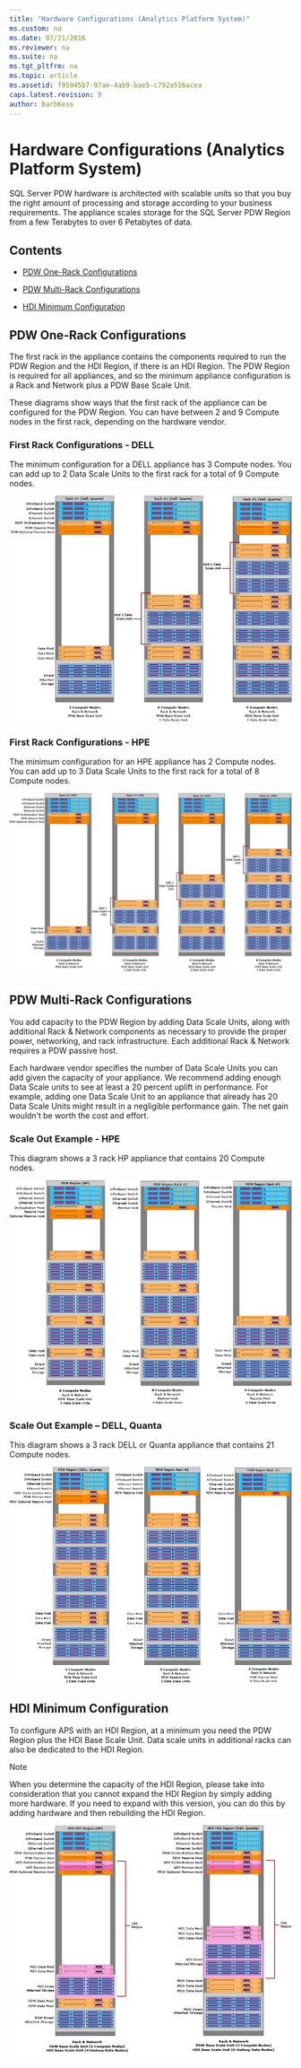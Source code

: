 ```yaml
---
title: "Hardware Configurations (Analytics Platform System)"
ms.custom: na
ms.date: 07/21/2016
ms.reviewer: na
ms.suite: na
ms.tgt_pltfrm: na
ms.topic: article
ms.assetid: f95945b7-97ae-4ab9-bae5-c792a516acea
caps.latest.revision: 9
author: BarbKess
---
```

# Hardware Configurations (Analytics Platform System)
SQL Server PDW hardware is architected with scalable units so that you buy the right amount of processing and storage according to your business requirements. The appliance scales storage for the SQL Server PDW Region from a few Terabytes to over 6 Petabytes of data.  
  
## Contents  
  
-   [PDW One-Rack Configurations](#section1)  
  
-   [PDW Multi-Rack Configurations](#section2)  
  
-   [HDI Minimum Configuration](#section3)  
  
## <a name="section1"></a>PDW One-Rack Configurations  
The first rack in the appliance contains the components required to run the PDW Region and the HDI Region, if there is an HDI Region. The PDW Region is required for all appliances, and so the minimum appliance configuration is a Rack and Network plus a PDW Base Scale Unit.  
  
These diagrams show ways that the first rack of the appliance can be configured for the PDW Region. You can have between 2 and 9 Compute nodes in the first rack, depending on the hardware vendor.  
  
### First Rack Configurations - DELL  
The minimum configuration for a DELL appliance has 3 Compute nodes. You can add up to 2 Data Scale Units to the first rack for a total of 9 Compute nodes.  
  
![Base Scale Unit](../architecture/media/SQL_Server_PDW_HW_DELL_BaseScaleUnit.png "SQL_Server_PDW_HW_DELL_BaseScaleUnit")  
  
### First Rack Configurations - HPE  
The minimum configuration for an HPE appliance has 2 Compute nodes. You can add up to 3 Data Scale Units to the first rack for a total of 8 Compute nodes.  
  
![PDW first rack configurations for HP](../architecture/media/SQL_Server_PDW_HW_HP_BaseScaleUnit.png "SQL_Server_PDW_HW_HP_BaseScaleUnit")  
  
## <a name="section2"></a>PDW Multi-Rack Configurations  
You add capacity to the PDW Region by adding Data Scale Units, along with additional Rack & Network components as necessary to provide the proper power, networking, and rack infrastructure. Each additional Rack & Network requires a PDW passive host.  
  
Each hardware vendor specifies the number of Data Scale Units you can add given the capacity of your appliance. We recommend adding enough Data Scale units to see at least a 20 percent uplift in performance. For example, adding one Data Scale Unit to an appliance that already has 20 Data Scale Units might result in a negligible performance gain. The net gain wouldn’t be worth the cost and effort.  
  
### Scale Out Example - HPE  
This diagram shows a 3 rack HP appliance that contains 20 Compute nodes.  
  
![PDW Region with 20 Compute Nodes (HP)](../architecture/media/APS_HW_PDWRegionGrowth_HP.png "APS_HW_PDWRegionGrowth_HP")  
  
### Scale Out Example – DELL, Quanta  
This diagram shows a 3 rack DELL or Quanta appliance that contains 21 Compute nodes.  
  
![Dell or Quanta PDW Region](../architecture/media/APS_HW_PDW_RegionGrowth_DellQuanta.png "APS_HW_PDW_RegionGrowth_DellQuanta")  
  
## <a name="section3"></a>HDI Minimum Configuration  
To configure APS with an HDI Region, at a minimum you need the PDW Region plus the HDI Base Scale Unit. Data scale units in additional racks can also be dedicated to the HDI Region.  
  
> [!NOTE]  
> When you determine the capacity of the HDI Region, please take into consideration that you cannot expand the HDI Region by simply adding more hardware. If you need to expand with this version, you can do this by adding hardware and then rebuilding the HDI Region.  
  
![Minimal HDI Region](../architecture/media/APS_HW_MultiRegion_MinConfig.png "APS_HW_MultiRegion_MinConfig")  
  
